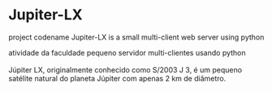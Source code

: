 # Jupiter-LX
project codename Jupiter-LX is a small multi-client web server using python

atividade da faculdade
pequeno servidor multi-clientes usando python
</br>
</br>
Júpiter LX, originalmente conhecido como S/2003 J 3, é um pequeno satélite natural do planeta Júpiter com apenas 2 km de diâmetro.
